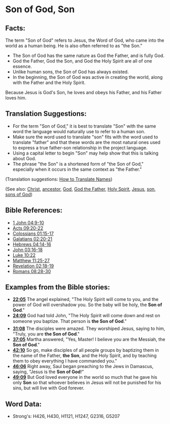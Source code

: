 # Son of God, Son #

## Facts: ##

The term "Son of God" refers to Jesus, the Word of God, who came into the world as a human being. He is also often referred to as "the Son."

* The Son of God has the same nature as God the Father, and is fully God.
* God the Father, God the Son, and God the Holy Spirit are all of one essence.
* Unlike human sons, the Son of God has always existed.
* In the beginning, the Son of God was active in creating the world, along with the Father and the Holy Spirit.

Because Jesus is God's Son, he loves and obeys his Father, and his Father loves him.

## Translation Suggestions: ##

* For the term "Son of God," it is best to translate "Son" with the same word the language would naturally use to refer to a human son.
* Make sure the word used to translate "son" fits with the word used to translate "father" and that these words are the most natural ones used to express a true father-son relationship in the project language.
* Using a capital letter to begin "Son" may help show that this is talking about God.
* The phrase "the Son" is a shortened form of "the Son of God," especially when it occurs in the same context as "the Father."

(Translation suggestions: [How to Translate Names](rc://en/ta/man/translate/translate-names))

(See also: [Christ](../kt/christ.md), [ancestor](../other/father.md), [God](../kt/god.md), [God the Father](../kt/godthefather.md), [Holy Spirit](../kt/holyspirit.md), [Jesus](../kt/jesus.md), [son](../kt/son.md), [sons of God](../kt/sonsofgod.md))

## Bible References: ##

* [1 John 04:9-10](rc://en/tn/help/1jn/04/09)
* [Acts 09:20-22](rc://en/tn/help/act/09/20)
* [Colossians 01:15-17](rc://en/tn/help/col/01/15)
* [Galatians 02:20-21](rc://en/tn/help/gal/02/20)
* [Hebrews 04:14-16](rc://en/tn/help/heb/04/14)
* [John 03:16-18](rc://en/tn/help/jhn/03/16)
* [Luke 10:22](rc://en/tn/help/luk/10/22)
* [Matthew 11:25-27](rc://en/tn/help/mat/11/25)
* [Revelation 02:18-19](rc://en/tn/help/rev/02/18)
* [Romans 08:28-30](rc://en/tn/help/rom/08/28)

## Examples from the Bible stories: ##

* __[22:05](rc://en/tn/help/obs/22/05)__ The angel explained, "The Holy Spirit will come to you, and the power of God will overshadow you. So the baby will be holy, the __Son of God__."
* __[24:09](rc://en/tn/help/obs/24/09)__ God had told John, "The Holy Spirit will come down and rest on someone you baptize. That person is __the Son of God__."
* __[31:08](rc://en/tn/help/obs/31/08)__ The disciples were amazed. They worshiped Jesus, saying to him, "Truly, you are __the Son of God__."
* __[37:05](rc://en/tn/help/obs/37/05)__ Martha answered, "Yes, Master! I believe you are the Messiah, the __Son of God__."
* __[42:10](rc://en/tn/help/obs/42/10)__ So go, make disciples of all people groups by baptizing them in the name of the Father, __the Son__, and the Holy Spirit, and by teaching them to obey everything I have commanded you."
* __[46:06](rc://en/tn/help/obs/46/06)__ Right away, Saul began preaching to the Jews in Damascus, saying, "Jesus is the __Son of God__!"
* __[49:09](rc://en/tn/help/obs/49/09)__ But God loved everyone in the world so much that he gave his only __Son__  so that whoever believes in Jesus will not be punished for his sins, but will live with God forever.


## Word Data: ##

* Strong's: H426, H430, H1121, H1247, G2316, G5207
